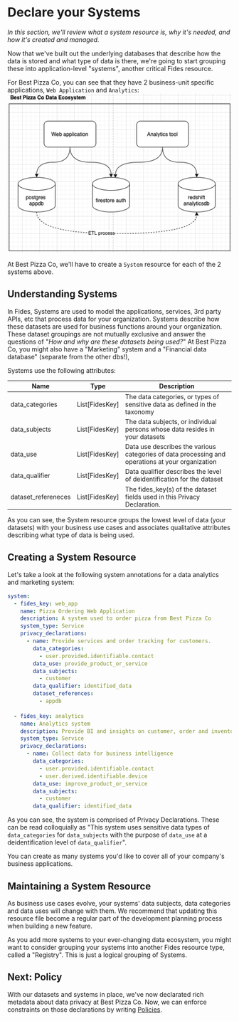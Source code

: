 # Declare your Systems
_In this section, we'll review what a system resource is, why it's needed, and how it's created and managed._

Now that we've built out the underlying databases that describe how the data is stored and what type of data is there, we're going to start grouping these into application-level "systems", another critical Fides resource. 

For Best Pizza Co, you can see that they have 2 business-unit specific applications, `Web Application` and `Analytics`:
![Best Pizza Co's Data Ecosystem](../img/BestPizzaCo_DataEcosystem.png)

At Best Pizza Co, we'll have to create a `System` resource for each of the 2 systems above. 

## Understanding Systems
In Fides, Systems are used to model the applications, services, 3rd party APIs, etc that process data for your organization. Systems describe how these datasets are used for business functions around your organization. These dataset groupings are not mutually exclusive and answer the questions of "_How and why are these datasets being used?_" At Best Pizza Co, you might also have a "Marketing" system and a "Financial data database" (separate from the other dbs!), 

Systems use the following attributes: 

| Name | Type | Description |
|  --- | --- | --- |
| data_categories | List[FidesKey] | The data categories, or types of sensitive data as defined in the taxonomy |
| data_subjects | List[FidesKey] | The data subjects, or individual persons whose data resides in your datasets |
| data_use | List[FidesKey] | Data use describes the various categories of data processing and operations at your organization |
| data_qualifier | List[FidesKey] | Data qualifier describes the level of deidentification for the dataset |
| dataset_refereneces | List[FidesKey] | The fides_key(s) of the dataset fields used in this Privacy Declaration. |

As you can see, the System resource groups the lowest level of data (your datasets) with your business use cases and associates qualitative attributes describing what type of data is being used. 

## Creating a System Resource
Let's take a look at the following system annotations for a data analytics and marketing system:

```yaml
system:
  - fides_key: web_app
    name: Pizza Ordering Web Application
    description: A system used to order pizza from Best Pizza Co
    system_type: Service
    privacy_declarations:
      - name: Provide services and order tracking for customers.
        data_categories:
          - user.provided.identifiable.contact
        data_use: provide_product_or_service
        data_subjects:
          - customer
        data_qualifier: identified_data
        dataset_references:
          - appdb

  - fides_key: analytics
    name: Analytics system
    description: Provide BI and insights on customer, order and inventory data
    system_type: Service
    privacy_declarations:
      - name: Collect data for business intelligence
        data_categories:
          - user.provided.identifiable.contact
          - user.derived.identifiable.device
        data_use: improve_product_or_service
        data_subjects:
          - customer
        data_qualifier: identified_data
```

As you can see, the system is comprised of Privacy Declarations. These can be read colloquially as "This system uses sensitive data types of `data_categories` for `data_subjects` with the purpose of `data_use` at a deidentification level of `data_qualifier`". 

You can create as many systems you'd like to cover all of your company's business applications. 

## Maintaining a System Resource
As business use cases evolve, your systems' data subjects, data categories and data uses will change with them. We recommend that updating this resource file become a regular part of the development planning process when building a new feature. 

As you add more systems to your ever-changing data ecosystem, you might want to consider grouping your systems into another Fides resource type, called a "Registry". This is just a logical grouping of Systems. 

## Next: Policy
With our datasets and systems in place, we've now declarated rich metadata about data privacy at Best Pizza Co. Now, we can enforce constraints on those declarations by writing [Policies](policy.md).